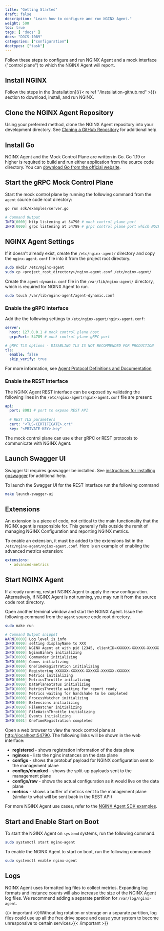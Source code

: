 ```yaml
---
title: "Getting Started"
draft: false
description: "Learn how to configure and run NGINX Agent."
weight: 500
toc: true
tags: [ "docs" ]
docs: "DOCS-1089"
categories: ["configuration"]
doctypes: ["task"]
---
```


Follow these steps to configure and run NGINX Agent and a mock interface ("control plane") to which the NGINX Agent will report.

## Install NGINX

Follow the steps in the [Installation]({{< relref "/installation-github.md" >}}) section to download, install, and run NGINX.

## Clone the NGINX Agent Repository

Using your preferred method, clone the NGINX Agent repository into your development directory. See [Cloning a GitHub Repository](https://docs.github.com/en/repositories/creating-and-managing-repositories/cloning-a-repository) for additional help.

## Install Go

NGINX Agent and the Mock Control Plane are written in Go. Go 1.19 or higher is required to build and run either application from the source code directory. You can [download Go from the official website](https://go.dev/dl/). 

## Start the gRPC Mock Control Plane

Start the mock control plane by running the following command from the `agent` source code root directory:

```bash
go run sdk/examples/server.go

# Command Output
INFO[0000] http listening at 54790 # mock control plane port
INFO[0000] grpc listening at 54789 # grpc control plane port which NGINX Agent will report to
```

## NGINX Agent Settings
If it doesn't already exist, create the `/etc/nginx-agent/` directory and copy the `nginx-agent.conf` file into it from the project root directory. 
```bash
sudo mkdir /etc/nginx-agent
sudo cp <project_root_directory>/nginx-agent.conf /etc/nginx-agent/
```
Create the `agent-dynamic.conf` file in the `/var/lib/nginx-agent/` directory, which is required for NGINX Agent to run. 
```bash
sudo touch /var/lib/nginx-agent/agent-dynamic.conf
```

### Enable the gRPC interface

Add the the following settings to `/etc/nginx-agent/nginx-agent.conf`:

```yaml
server:
  host: 127.0.0.1 # mock control plane host
  grpcPort: 54789 # mock control plane gRPC port

# gRPC TLS options - DISABLING TLS IS NOT RECOMMENDED FOR PRODUCTION
tls:
  enable: false
  skip_verify: true
```

For more information, see [Agent Protocol Definitions and Documentation](https://github.com/nginx/agent/tree/main/docs/proto/README.md)

### Enable the REST interface
The NGINX Agent REST interface can be exposed by validating the following lines in the `/etc/nginx-agent/nginx-agent.conf` file are present:

```yaml
api:
  port: 8081 # port to expose REST API
  
  # REST TLS parameters
  cert: "<TLS-CERTIFICATE>.crt"
  key: "<PRIVATE-KEY>.key"
```

The mock control plane can use either gRPC or REST protocols to communicate with NGINX Agent.

## Launch Swagger UI
Swagger UI requires goswagger be installed. See [instructions for installing goswagger](https://goswagger.io/install.html) for additional help.

To launch the Swagger UI for the REST interface run the following command

```bash
make launch-swagger-ui
```

## Extensions
An extension is a piece of code, not critical to the main functionality that the NGINX agent is responsible for. This generally falls outside the remit of managing NGINX Configuration and reporting NGINX metrics.

To enable an extension, it must be added to the extensions list in the `/etc/nginx-agent/nginx-agent.conf`. 
Here is an example of enabling the advanced metrics extension:

```yaml
extensions:
  - advanced-metrics
```

## Start NGINX Agent

If already running, restart NGINX Agent to apply the new configuration. Alternatively, if NGINX Agent is not running, you may run it from the source code root directory.

Open another terminal window and start the NGINX Agent. Issue the following command from the `agent` source code root directory.

```bash
sudo make run

# Command Output snippet
WARN[0000] Log level is info                            
INFO[0000] setting displayName to XXX            
INFO[0000] NGINX Agent at with pid 12345, clientID=XXXXXX-XXXXXX-XXXXXX-XXXXXX-XXXXXX name=XXX
INFO[0000] NginxBinary initializing                     
INFO[0000] Commander initializing                       
INFO[0000] Comms initializing                           
INFO[0000] OneTimeRegistration initializing             
INFO[0000] Registering XXXXXX-XXXXXX-XXXXXX-XXXXXX-XXXXXX 
INFO[0000] Metrics initializing                         
INFO[0000] MetricsThrottle initializing                 
INFO[0000] DataPlaneStatus initializing                 
INFO[0000] MetricsThrottle waiting for report ready     
INFO[0000] Metrics waiting for handshake to be completed 
INFO[0000] ProcessWatcher initializing                  
INFO[0000] Extensions initializing                      
INFO[0000] FileWatcher initializing                     
INFO[0000] FileWatchThrottle initializing
INFO[0001] Events initializing                          
INFO[0001] OneTimeRegistration completed
```

Open a web browser to view the mock control plane at [http://localhost:54790](http://localhost:54790). The following links will be shown in the web interface:

- **registered** - shows registration information of the data plane
- **nginxes** - lists the nginx instances on the data plane
- **configs** - shows the protobuf payload for NGINX configuration sent to the management plane
- **configs/chunked** - shows the split-up payloads sent to the management plane
- **configs/raw** - shows the actual configuration as it would live on the data plane
- **metrics** - shows a buffer of metrics sent to the management plane (similar to what will be sent back in the REST API)

For more NGINX Agent use cases, refer to the [NGINX Agent SDK examples](https://github.com/nginx/agent/tree/main/sdk/examples).

## Start and Enable Start on Boot

To start the NGINX Agent on `systemd` systems, run the following command:

```bash
sudo systemctl start nginx-agent
```

To enable the NGINX Agent to start on boot, run the following command:

```bash
sudo systemctl enable nginx-agent
```

## Logs 

NGINX Agent uses formatted log files to collect metrics. Expanding log formats and instance counts will also increase the size of the NGINX Agent log files. We recommend adding a separate partition for `/var/log/nginx-agent`. 

{{< important >}}Without log rotation or storage on a separate partition, log files could use up all the free drive space and cause your system to become unresponsive to certain services.{{< /important >}}
